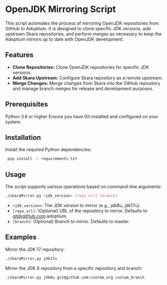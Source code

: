 # OpenJDK Mirroring Script

This script automates the process of mirroring OpenJDK repositories from GitHub to Adoptium. It is designed to clone specific JDK versions, add upstream Skara repositories, and perform merges as necessary to keep the Adoptium mirrors up to date with OpenJDK development.

## Features

- **Clone Repositories:** Clone OpenJDK repositories for specific JDK versions.
- **Add Skara Upstream:** Configure Skara repository as a remote upstream.
- **Merge Changes:** Merge changes from Skara into the GitHub repository and manage branch merges for release and development purposes.

## Prerequisites

Python 3.6 or higher
Ensure you have Git installed and configured on your system.

## Installation

Install the required Python dependencies:

```bash
 pip install -r requirements.txt
```

## Usage

The script supports various operations based on command-line arguments:

```bash
./skaraMirror.py <jdk_version> [repo_url] [branch]
```

- `<jdk_version>`: The JDK version to mirror (e.g., jdk8u, jdk17u).
- `[repo_url]`: (Optional) URL of the repository to mirror. Defaults to git@github.com:adoptium.
- `[branch]`: (Optional) Branch to mirror. Defaults to master.

## Examples

Mirror the JDK 17 repository:

```bash
./skaraMirror.py jdk17u
```

Mirror the JDK 8 repository from a specific repository and branch:

```bash
./skaraMirror.py jdk8u git@github.com:custom_org custom_branch
```
